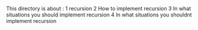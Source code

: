 This directory is about :
1 recursion
2 How to implement recursion
3 In what situations you should implement recursion
4 In what situations you shouldnt implement recursion
